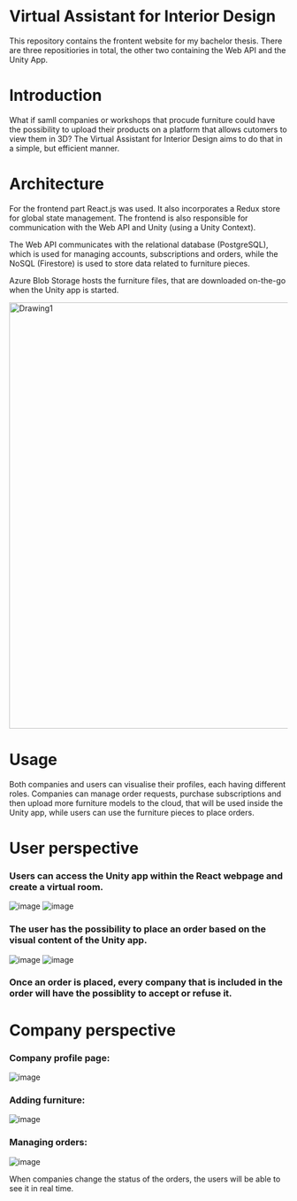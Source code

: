 # Virtual Assistant for Interior Design

This repository contains the frontent website for my bachelor thesis. There are three repositiories in total, the other two containing the Web API and the Unity App.

# Introduction

What if samll companies or workshops that procude furniture could have the possibility to upload their products on a platform that allows cutomers to view them in 3D?
The Virtual Assistant for Interior Design aims to do that in a simple, but efficient manner.

# Architecture

For the frontend part React.js was used. It also incorporates a Redux store for global state management. The frontend is also responsible for communication with the Web API and Unity (using a Unity Context). 

The Web API communicates with the relational database (PostgreSQL), which is used for managing accounts, subscriptions and orders, while the NoSQL (Firestore) is used to store data related to furniture pieces.

Azure Blob Storage hosts the furniture files, that are downloaded on-the-go when the Unity app is started.

<img width="770" alt="Drawing1" src="https://user-images.githubusercontent.com/70344140/178999028-44d388f3-4071-4efd-9411-543b5e43c24c.png">

# Usage

Both companies and users can visualise their profiles, each having different roles. Companies can manage order requests, purchase subscriptions and then upload more furniture models to the cloud, that will be used inside the Unity app, while users can use the furniture pieces to place orders.


# User perspective

### Users can access the Unity app within the React webpage and create a virtual room.

![image](https://user-images.githubusercontent.com/70344140/178997272-2dbfa298-12dd-4e33-a2fc-d9d3bf73ac8b.png)
![image](https://user-images.githubusercontent.com/70344140/178997327-3c2f089b-266a-4226-adfe-3ed84f0f1960.png)

### The user has the possibility to place an order based on the visual content of the Unity app.

![image](https://user-images.githubusercontent.com/70344140/178997706-a913acee-0dd1-4c07-8706-bc1412c0cf71.png)
![image](https://user-images.githubusercontent.com/70344140/178997804-da0a56c9-170c-48aa-aaef-3122e4d08f5f.png)

### Once an order is placed, every company that is included in the order will have the possiblity to accept or refuse it.

# Company perspective

### Company profile page:

![image](https://user-images.githubusercontent.com/70344140/178995127-a96f099e-d12c-4746-ac34-237d387db060.png)

### Adding furniture:

![image](https://user-images.githubusercontent.com/70344140/178998165-48964bb9-dcb4-46a0-9592-c0b141a74cdf.png)

### Managing orders:

![image](https://user-images.githubusercontent.com/70344140/178998351-e4399320-b39b-425e-a8e2-4fc8a82b5084.png)

When companies change the status of the orders, the users will be able to see it in real time.


